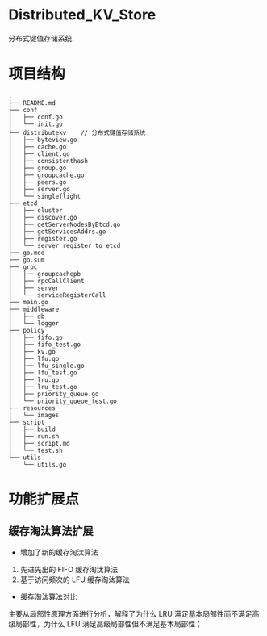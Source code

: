 # Distributed_KV_Store

分布式键值存储系统

# 项目结构

```
.
├── README.md
├── conf            
│   ├── conf.go
│   └── init.go
├── distributekv    // 分布式键值存储系统
│   ├── byteview.go
│   ├── cache.go
│   ├── client.go
│   ├── consistenthash
│   ├── group.go
│   ├── groupcache.go
│   ├── peers.go
│   ├── server.go
│   └── singleflight
├── etcd
│   ├── cluster
│   ├── discover.go
│   ├── getServerNodesByEtcd.go
│   ├── getServicesAddrs.go
│   ├── register.go
│   └── server_register_to_etcd
├── go.mod
├── go.sum
├── grpc
│   ├── groupcachepb
│   ├── rpcCallClient
│   ├── server
│   └── serviceRegisterCall
├── main.go
├── middleware
│   ├── db
│   └── logger
├── policy
│   ├── fifo.go
│   ├── fifo_test.go
│   ├── kv.go
│   ├── lfu.go
│   ├── lfu_single.go
│   ├── lfu_test.go
│   ├── lru.go
│   ├── lru_test.go
│   ├── priority_queue.go
│   └── priority_queue_test.go
├── resources
│   └── images
├── script
│   ├── build
│   ├── run.sh
│   ├── script.md
│   └── test.sh
└── utils
    └── utils.go
```

# 功能扩展点

## 缓存淘汰算法扩展

- 增加了新的缓存淘汰算法
1. 先进先出的 FIFO 缓存淘汰算法
2. 基于访问频次的 LFU 缓存淘汰算法

- 缓存淘汰算法对比

主要从局部性原理方面进行分析，解释了为什么 LRU 满足基本局部性而不满足高级局部性，为什么 LFU 满足高级局部性但不满足基本局部性；

